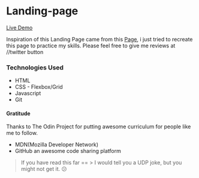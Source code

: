 # Landing-page

[Live Demo](https://hmjatt.github.io/Rock-Paper-Scissors/)

Inspiration of this Landing Page came from  this [Page](https://unbounce.com/landing-page-template/o-book/), i just tried to recreate this page to practice my skills. Please feel free to give me reviews at //twitter button

### Technologies Used 

* HTML
* CSS - Flexbox/Grid
* Javascript
* Git

#### Gratitude

Thanks to The Odin Project for putting awesome curriculum for people like me to follow.

* MDN(Mozilla Developer Network)
* GitHub an awesome code sharing platform

> If you have read this far == > I would tell you a UDP joke, but you might not get it. :confused:
